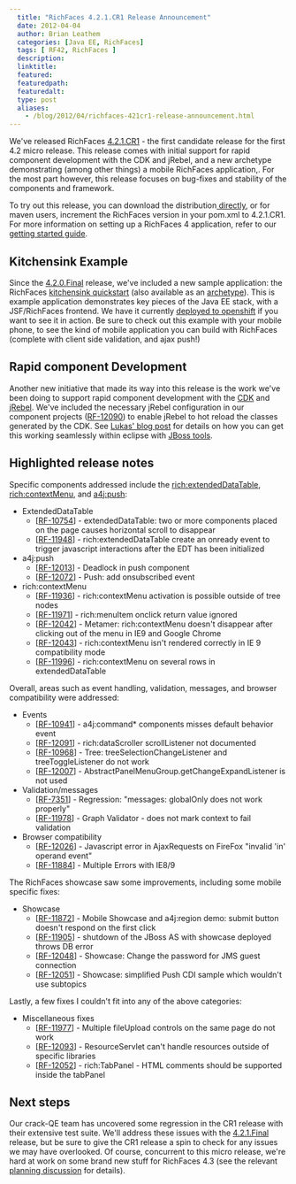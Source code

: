```yaml
---
  title: "RichFaces 4.2.1.CR1 Release Announcement"
  date: 2012-04-04
  author: Brian Leathem
  categories: [Java EE, RichFaces]
  tags: [ RF42, RichFaces ]
  description:
  linktitle:
  featured:
  featuredpath:
  featuredalt:
  type: post
  aliases:
    - /blog/2012/04/richfaces-421cr1-release-announcement.html
---
```


We've released RichFaces <a href="https://issues.jboss.org/secure/ReleaseNote.jspa?projectId=12310341&amp;version=12319019">4.2.1.CR1</a> - the first candidate release for the first 4.2 micro release. This release comes with initial support for rapid component development with the CDK and jRebel, and a new archetype demonstrating (among other things) a mobile RichFaces application,. For the most part however, this release focuses on bug-fixes and stability of the components and framework.

To try out this release, you can download the distribution<a href="http://www.jboss.org/richfaces/download/milestones"> directly</a>, or for maven users, increment the RichFaces version in your pom.xml to 4.2.1.CR1. For more information on setting up a RichFaces 4 application, refer to our<a href="http://community.jboss.org/wiki/GettingstartedwithRichFaces4x"> getting started guide</a>.

## Kitchensink Example

Since the <a href="http://blog.bleathem.ca/2012/02/richfaces-420final-release-announcement.html">4.2.0.Final</a> release, we've included a new sample application: the RichFaces <a href="https://github.com/richfaces/as-quickstarts">kitchensink quickstart</a> (also available as an <a href="http://search.maven.org/#search%7Cga%7C1%7Ca%3A%22richfaces-archetype-kitchensink%22">archetype</a>). This is example application demonstrates key pieces of the Java EE stack, with a JSF/RichFaces frontend. We have it currently <a href="http://kitchensink-richfaces.rhcloud.com/">deployed to openshift</a> if you want to see it in action. Be sure to check out this example with your mobile phone, to see the kind of mobile application you can build with RichFaces (complete with client side validation, and ajax push!)

## Rapid component Development

Another new initiative that made its way into this release is the work we've been doing to support rapid component development with the <a href="https://community.jboss.org/wiki/RichFacesCDKHowTos">CDK</a> and <a href="http://zeroturnaround.com/jrebel/">jRebel</a>. We've included the necessary jRebel configuration in our component projects (<a href="https://issues.jboss.org/browse/RF-12090">RF-12090</a>) to enable jRebel to hot reload the classes generated by the CDK. See <a href="http://rik-ansikter.blogspot.ca/2012/03/incredibly-fast-jsf-component.html">Lukas' blog post</a> for details on how you can get this working seamlessly within eclipse with <a href="http://www.jboss.org/tools">JBoss tools</a>.

## Highlighted release notes

Specific components addressed include the <a href="http://showcase.richfaces.org/richfaces/component-sample.jsf?demo=extendedDataTable&amp;skin=blueSky">rich:extendedDataTable</a>, <a href="http://showcase.richfaces.org/richfaces/component-sample.jsf?demo=contextMenu&amp;skin=blueSky">rich:contextMenu</a>, and <a href="http://showcase.richfaces.org/richfaces/component-sample.jsf?demo=push&amp;skin=blueSky">a4j:push</a>:

* ExtendedDataTable
  * [<a href="https://issues.jboss.org/browse/RF-10754">RF-10754</a>] - extendedDataTable: two or more components placed on the page causes horizontal scroll to disappear
  * [<a href="https://issues.jboss.org/browse/RF-11948">RF-11948</a>] - rich:extendedDataTable create an onready event to trigger javascript interactions after the EDT has been initialized
* a4j:push
  * [<a href="https://issues.jboss.org/browse/RF-12013">RF-12013</a>] - Deadlock in push component
  * [<a href="https://issues.jboss.org/browse/RF-12072">RF-12072</a>] - Push: add onsubscribed event
* rich:contextMenu
  * [<a href="https://issues.jboss.org/browse/RF-11936">RF-11936</a>] - rich:contextMenu activation is possible outside of tree nodes
  * [<a href="https://issues.jboss.org/browse/RF-11971">RF-11971</a>] - rich:menuItem onclick return value ignored
  * [<a href="https://issues.jboss.org/browse/RF-12042">RF-12042</a>] - Metamer: rich:contextMenu doesn't disappear after clicking out of the menu in IE9 and Google Chrome
  * [<a href="https://issues.jboss.org/browse/RF-12043">RF-12043</a>] - rich:contextMenu isn't rendered correctly in IE 9 compatibility mode
  * [<a href="https://issues.jboss.org/browse/RF-11996">RF-11996</a>] - rich:contextMenu on several rows in extendedDataTable

Overall, areas such as event handling, validation, messages, and browser compatibility were addressed:

* Events
  * [<a href="https://issues.jboss.org/browse/RF-10941">RF-10941</a>] - a4j:command* components misses default behavior event
  * [<a href="https://issues.jboss.org/browse/RF-12091">RF-12091</a>] - rich:dataScroller scrollListener not documented
  * [<a href="https://issues.jboss.org/browse/RF-10968">RF-10968</a>] - Tree: treeSelectionChangeListener and treeToggleListener do not work
  * [<a href="https://issues.jboss.org/browse/RF-12007">RF-12007</a>] - AbstractPanelMenuGroup.getChangeExpandListener is not used
* Validation/messages
  * [<a href="https://issues.jboss.org/browse/RF-7351">RF-7351</a>] - Regression: "messages: globalOnly does not work properly"
  * [<a href="https://issues.jboss.org/browse/RF-11978">RF-11978</a>] - Graph Validator - does not mark context to fail validation
* Browser compatibility
  * [<a href="https://issues.jboss.org/browse/RF-12026">RF-12026</a>] - Javascript error in AjaxRequests on FireFox "invalid 'in' operand event"
  * [<a href="https://issues.jboss.org/browse/RF-11884">RF-11884</a>] - Multiple Errors with IE8/9

The RichFaces showcase saw some improvements, including some mobile specific fixes:

* Showcase
  * [<a href="https://issues.jboss.org/browse/RF-11872">RF-11872</a>] - Mobile Showcase and a4j:region demo: submit button doesn't respond on the first click
  * [<a href="https://issues.jboss.org/browse/RF-11905">RF-11905</a>] - shutdown of the JBoss AS with showcase deployed throws DB error
  * [<a href="https://issues.jboss.org/browse/RF-12048">RF-12048</a>] - Showcase: Change the password for JMS guest connection
  * [<a href="https://issues.jboss.org/browse/RF-12051">RF-12051</a>] - Showcase: simplified Push CDI sample which wouldn't use subtopics

Lastly, a few fixes I couldn't fit into any of the above categories:

* Miscellaneous fixes
  * [<a href="https://issues.jboss.org/browse/RF-11977">RF-11977</a>] - Multiple fileUpload controls on the same page do not work
  * [<a href="https://issues.jboss.org/browse/RF-12093">RF-12093</a>] - ResourceServlet can't handle resources outside of specific libraries
  * [<a href="https://issues.jboss.org/browse/RF-12052">RF-12052</a>] - rich:TabPanel - HTML comments should be supported inside the tabPanel

## Next steps

Our crack-QE team has uncovered some regression in the CR1 release with their extensive test suite. We'll address these issues with the <a href="https://issues.jboss.org/browse/RF/fixforversion/12319306">4.2.1.Final</a> release, but be sure to give the CR1 release a spin to check for any issues we may have overlooked. Of course, concurrent to this micro release, we're hard at work on some brand new stuff for RichFaces 4.3 (see the relevant <a href="https://community.jboss.org/thread/175973">planning discussion</a> for details).
